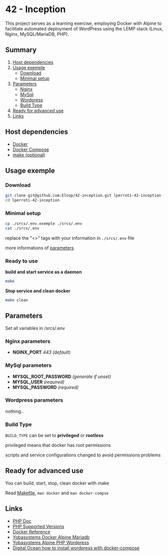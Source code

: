 # 42 - Inception

This project serves as a learning exercise, employing Docker with Alpine to facilitate automated deployment of WordPress using the LEMP stack (Linux, Nginx, MySQL/MariaDB, PHP).

## Summary

1. [Host dependencies](#host-dependencies)
2. [Usage exemple](#usage-exemple)
	- [Download](#download)
	- [Minimal setup](minimal-setup)
3. [Parameters](#parameters)
	- [Nginx](#nginx-parameters)
	- [MySql](#mysql-parameters)
	- [Wordpress](#wordpress-parameters)
	- [Build Type](#build-type)
4. [Ready for advanced use](#ready-for-advanced-use)
5. [Links](#links)

## Host dependencies

- [Docker](https://docs.docker.com/get-docker/)
- [Docker Compose](https://docs.docker.com/compose/install/linux/#install-using-the-repository)
- [make (optional)](https://fr.wikipedia.org/wiki/Make)

## Usage exemple

### Download

```bash
git clone git@github.com:Elnop/42-inception.git lperroti-42-inception
cd lperroti-42-inception
```

### Minimal setup

```bash
cp ./srcs/.env.exemple ./srcs/.env
cat ./srcs/.env
```

replace the "<>" tags with your information in ``./srcs/.env`` file

more informations of [parameters](#parameters)

### Ready to use

**build and start service as a daemon**

```bash
make
```

**Stop service and clean docker**
```bash
make clean
```

## Parameters

Set all variables in /srcs/.env

### Nginx parameters

- **NGINX_PORT** *443 (default)*

### MySql parameters

- **MYSQL_ROOT_PASSWORD** *(generate if unset)*
- **MYSQL_USER** *(required)*
- **MYSQL_PASSWORD** *(required)*

### Wordpress parameters

nothing..

### Build Type

```BUILD_TYPE``` can be set to **privileged** or **rootless**

privileged means that docker has root permissions

scripts and service configurations changed to avoid permissions problems

## Ready for advanced use

You can build, start, stop, clean docker with make

Read [Makefile](./Makefile), ``man docker`` and ``man docker-compse``

## Links

- [PHP Doc](https://www.php.net/docs.php)
- [PHP Supported Versions](https://www.php.net/supported-versions.php)
- [Docker Reference](https://docs.docker.com/reference/)
- [Yobasystems Docker Alpine Mariadb](https://github.com/yobasystems/alpine-mariadb)
- [Yobasystems Alpine PHP Wordpress](https://github.com/yobasystems/alpine-php-wordpress)
- [Digital Ocean how to install wordpress with docker-compose](https://www.digitalocean.com/community/tutorials/how-to-install-wordpress-with-docker-compose#step-1-defining-the-web-server-configuration)
